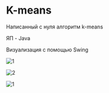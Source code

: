 # K-means
Написанный с нуля алгоритм k-means

ЯП - Java

Визуализация с помощью Swing

![1](https://drive.google.com/file/d/1D3yf3v9BHTDCaCEm8VxhlbIzz5YvQ5jg/view?usp=sharing)


![2](https://drive.google.com/file/d/13dJedrDhzLL2yWTp6zO2TuLaxLaPcUP-/view?usp=sharing)


![1](https://drive.google.com/file/d/1jURUmc7XpaexxWycS5jfX0ib2jJREGn7/view?usp=sharing)
